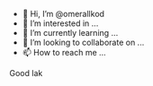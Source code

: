 - 👋 Hi, I’m @omerallkod
- 👀 I’m interested in ...
- 🌱 I’m currently learning ...
- 💞️ I’m looking to collaborate on ...
- 📫 How to reach me ...

<!---
omerallkod/omerallkod is a ✨ special ✨ repository because its `README.md` (this file) appears on your GitHub profile.
You can click the Preview link to take a look at your changes.
--->
Good lak
